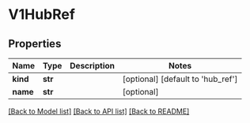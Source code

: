 # V1HubRef


## Properties
Name | Type | Description | Notes
------------ | ------------- | ------------- | -------------
**kind** | **str** |  | [optional] [default to 'hub_ref']
**name** | **str** |  | [optional] 

[[Back to Model list]](../README.md#documentation-for-models) [[Back to API list]](../README.md#documentation-for-api-endpoints) [[Back to README]](../README.md)


